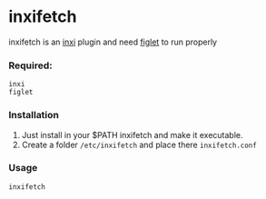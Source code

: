 # inxifetch
inxifetch is an [inxi](https://codeberg.org/smxi/inxi) plugin and need [figlet](http://www.figlet.org/) to run properly<br>
### Required:
```
inxi
figlet
```
### Installation
1. Just install in your $PATH inxifetch and make it executable. 
2. Create a folder `/etc/inxifetch` and place there `inxifetch.conf`


### Usage

```inxifetch```



